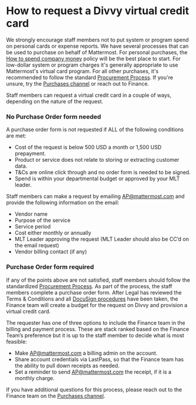 # How to request a Divvy virtual credit card

We strongly encourage staff members not to put system or program spend on personal cards or expense reports. We have several processes that can be used to purchase on behalf of Mattermost. For personal purchases, the [How to spend company money](https://handbook.mattermost.com/company/how-to-guides-for-staff/how-to-spend-company-money) policy will be the best place to start. For low-dollar system or program charges it's generally appropriate to use Mattermost's virtual card program. For all other purchases, it's recommended to follow the standard [Procurement Process](https://handbook.mattermost.com/company/how-to-guides-for-staff/how-to-purchase/how-to-procure-a-vendor-contract#procuring-a-vendor). If you're unsure, try the [Purchases channel](https://community.mattermost.com/private-core/channels/purchases) or reach out to Finance.

Staff members can request a virtual credit card in a couple of ways, depending on the nature of the request.

### No Purchase Order form needed

A purchase order form is not requested if ALL of the following conditions are met:

* Cost of the request is below 500 USD a month or 1,500 USD prepayment.
* Product or service does not relate to storing or extracting customer data. 
* T&Cs are online click through and no order form is needed to be signed.
* Spend is within your departmental budget or approved by your MLT leader.

Staff members can make a request by emailing AP@mattermost.com and provide the following information on the email:

* Vendor name
* Purpose of the service
* Service period
* Cost either monthly or annually
* MLT Leader approving the request (MLT Leader should also be CC’d on the email request)
* Vendor billing contact (if any)

### Purchase Order form required

If any of the points above are not satisfied, staff members should follow the standardized [Procurement Process](https://handbook.mattermost.com/company/how-to-guides-for-staff/how-to-purchase/how-to-procure-a-vendor-contract#procuring-a-vendor). As part of the process, the staff members complete a purchase order form. 
After Legal has reviewed the Terms & Conditions and all [DocuSign procedures](https://handbook.mattermost.com/company/how-to-guides-for-staff/how-to-purchase/how-to-procure-a-vendor-contract#step-4-send-for-internal-signature) have been taken, the Finance team will create a budget for the request on Divvy and provision a virtual credit card. 

The requester has one of three options to include the Finance team in the billing and payment process. These are stack ranked based on the Finance Team’s preference but it is up to the staff member to decide what is most feasible:

* Make AP@mattermost.com a billing admin on the account.
* Share account credentials via LastPass, so that the Finance team has the ability to pull down receipts as needed.
* Set a reminder to send AP@mattermost.com the receipt, if it is a monthly charge.

If you have additional questions for this process, please reach out to the Finance team on the [Purchases channel](https://community.mattermost.com/private-core/channels/purchases).
